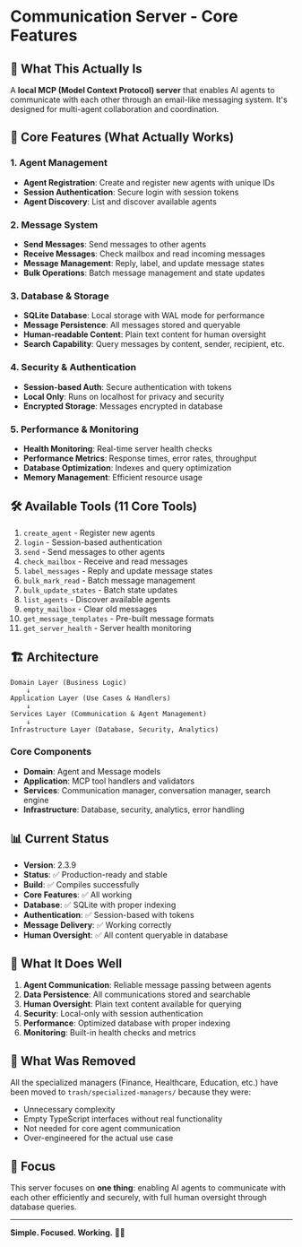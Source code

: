 # Communication Server - Core Features

## 🎯 **What This Actually Is**

A **local MCP (Model Context Protocol) server** that enables AI agents to communicate with each other through an email-like messaging system. It's designed for multi-agent collaboration and coordination.

## 🚀 **Core Features (What Actually Works)**

### **1. Agent Management**
- **Agent Registration**: Create and register new agents with unique IDs
- **Session Authentication**: Secure login with session tokens
- **Agent Discovery**: List and discover available agents

### **2. Message System**
- **Send Messages**: Send messages to other agents
- **Receive Messages**: Check mailbox and read incoming messages
- **Message Management**: Reply, label, and update message states
- **Bulk Operations**: Batch message management and state updates

### **3. Database & Storage**
- **SQLite Database**: Local storage with WAL mode for performance
- **Message Persistence**: All messages stored and queryable
- **Human-readable Content**: Plain text content for human oversight
- **Search Capability**: Query messages by content, sender, recipient, etc.

### **4. Security & Authentication**
- **Session-based Auth**: Secure authentication with tokens
- **Local Only**: Runs on localhost for privacy and security
- **Encrypted Storage**: Messages encrypted in database

### **5. Performance & Monitoring**
- **Health Monitoring**: Real-time server health checks
- **Performance Metrics**: Response times, error rates, throughput
- **Database Optimization**: Indexes and query optimization
- **Memory Management**: Efficient resource usage

## 🛠️ **Available Tools (11 Core Tools)**

1. `create_agent` - Register new agents
2. `login` - Session-based authentication  
3. `send` - Send messages to other agents
4. `check_mailbox` - Receive and read messages
5. `label_messages` - Reply and update message states
6. `bulk_mark_read` - Batch message management
7. `bulk_update_states` - Batch state updates
8. `list_agents` - Discover available agents
9. `empty_mailbox` - Clear old messages
10. `get_message_templates` - Pre-built message formats
11. `get_server_health` - Server health monitoring

## 🏗️ **Architecture**

```
Domain Layer (Business Logic)
    ↓
Application Layer (Use Cases & Handlers)
    ↓
Services Layer (Communication & Agent Management)
    ↓
Infrastructure Layer (Database, Security, Analytics)
```

### **Core Components**
- **Domain**: Agent and Message models
- **Application**: MCP tool handlers and validators
- **Services**: Communication manager, conversation manager, search engine
- **Infrastructure**: Database, security, analytics, error handling

## 📊 **Current Status**

- **Version**: 2.3.9
- **Status**: ✅ Production-ready and stable
- **Build**: ✅ Compiles successfully
- **Core Features**: ✅ All working
- **Database**: ✅ SQLite with proper indexing
- **Authentication**: ✅ Session-based with tokens
- **Message Delivery**: ✅ Working correctly
- **Human Oversight**: ✅ All content queryable in database

## 🎯 **What It Does Well**

1. **Agent Communication**: Reliable message passing between agents
2. **Data Persistence**: All communications stored and searchable
3. **Human Oversight**: Plain text content available for querying
4. **Security**: Local-only with session authentication
5. **Performance**: Optimized database with proper indexing
6. **Monitoring**: Built-in health checks and metrics

## 🚫 **What Was Removed**

All the specialized managers (Finance, Healthcare, Education, etc.) have been moved to `trash/specialized-managers/` because they were:
- Unnecessary complexity
- Empty TypeScript interfaces without real functionality
- Not needed for core agent communication
- Over-engineered for the actual use case

## 🎯 **Focus**

This server focuses on **one thing**: enabling AI agents to communicate with each other efficiently and securely, with full human oversight through database queries.

---

**Simple. Focused. Working.** 🤖✨
